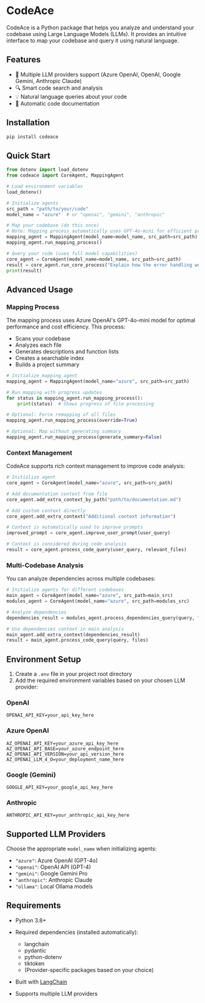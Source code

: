 # CodeAce

CodeAce is a Python package that helps you analyze and understand your codebase using Large Language Models (LLMs). It provides an intuitive interface to map your codebase and query it using natural language.

## Features

- 🤖 Multiple LLM providers support (Azure OpenAI, OpenAI, Google Gemini, Anthropic Claude)
- 🔍 Smart code search and analysis
- 💡 Natural language queries about your code
- 📝 Automatic code documentation

## Installation

```bash
pip install codeace
```

## Quick Start

```python
from dotenv import load_dotenv
from codeace import CoreAgent, MappingAgent

# Load environment variables
load_dotenv()

# Initialize agents
src_path = "path/to/your/code"
model_name = "azure"  # or "openai", "gemini", "anthropic"

# Map your codebase (do this once)
# Note: Mapping process automatically uses GPT-4o-mini for efficient processing
mapping_agent = MappingAgent(model_name=model_name, src_path=src_path)
mapping_agent.run_mapping_process()

# Query your code (uses full model capabilities)
core_agent = CoreAgent(model_name=model_name, src_path=src_path)
result = core_agent.run_core_process("Explain how the error handling works in this codebase")
print(result)
```

## Advanced Usage

### Mapping Process

The mapping process uses Azure OpenAI's GPT-4o-mini model for optimal performance and cost efficiency. This process:
- Scans your codebase
- Analyzes each file
- Generates descriptions and function lists
- Creates a searchable index
- Builds a project summary

```python
# Initialize mapping agent
mapping_agent = MappingAgent(model_name="azure", src_path=src_path)

# Run mapping with progress updates
for status in mapping_agent.run_mapping_process():
    print(status)  # Shows progress of file processing

# Optional: Force remapping of all files
mapping_agent.run_mapping_process(override=True)

# Optional: Map without generating summary
mapping_agent.run_mapping_process(generate_summary=False)
```

### Context Management

CodeAce supports rich context management to improve code analysis:

```python
# Initialize agent
core_agent = CoreAgent(model_name="azure", src_path=src_path)

# Add documentation context from file
core_agent.add_extra_context_by_path("path/to/documentation.md")

# Add custom context directly
core_agent.add_extra_context("Additional context information")

# Context is automatically used to improve prompts
improved_prompt = core_agent.improve_user_prompt(user_query)

# Context is considered during code analysis
result = core_agent.process_code_query(user_query, relevant_files)
```

### Multi-Codebase Analysis

You can analyze dependencies across multiple codebases:

```python
# Initialize agents for different codebases
main_agent = CoreAgent(model_name="azure", src_path=main_src)
modules_agent = CoreAgent(model_name="azure", src_path=modules_src)

# Analyze dependencies
dependencies_result = modules_agent.process_dependencies_query(query, files)

# Use dependencies context in main analysis
main_agent.add_extra_context(dependencies_result)
result = main_agent.process_code_query(query, files)
```

## Environment Setup

1. Create a `.env` file in your project root directory
2. Add the required environment variables based on your chosen LLM provider:

### OpenAI
```env
OPENAI_API_KEY=your_api_key_here
```

### Azure OpenAI
```env
AZ_OPENAI_API_KEY=your_azure_api_key_here
AZ_OPENAI_API_BASE=your_azure_endpoint_here
AZ_OPENAI_API_VERSION=your_api_version_here
AZ_OPENAI_LLM_4_O=your_deployment_name_here
```

### Google (Gemini)
```env
GOOGLE_API_KEY=your_google_api_key_here
```

### Anthropic
```env
ANTHROPIC_API_KEY=your_anthropic_api_key_here
```


## Supported LLM Providers

Choose the appropriate `model_name` when initializing agents:
- `"azure"`: Azure OpenAI (GPT-4o)
- `"openai"`: OpenAI API (GPT-4)
- `"gemini"`: Google Gemini Pro
- `"anthropic"`: Anthropic Claude
- `"ollama"`: Local Ollama models

## Requirements

- Python 3.8+
- Required dependencies (installed automatically):
  - langchain
  - pydantic
  - python-dotenv
  - tiktoken
  - (Provider-specific packages based on your choice)


- Built with [LangChain](https://github.com/langchain-ai/langchain)
- Supports multiple LLM providers
